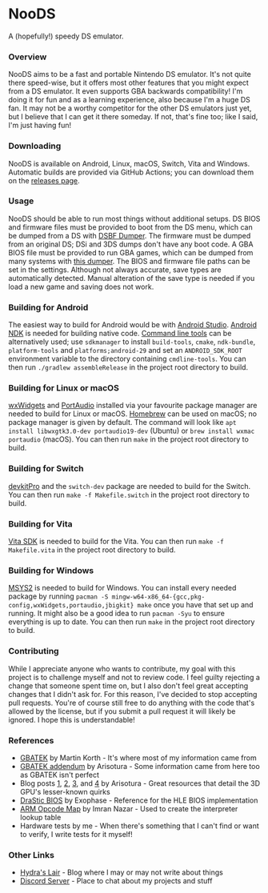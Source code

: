 # NooDS
A (hopefully!) speedy DS emulator.

### Overview
NooDS aims to be a fast and portable Nintendo DS emulator. It's not quite there speed-wise, but it offers most other features that you might expect from a DS emulator. It even supports GBA backwards compatibility! I'm doing it for fun and as a learning experience, also because I'm a huge DS fan. It may not be a worthy competitor for the other DS emulators just yet, but I believe that I can get it there someday. If not, that's fine too; like I said, I'm just having fun!

### Downloading
NooDS is available on Android, Linux, macOS, Switch, Vita and Windows. Automatic builds are provided via GitHub Actions; you can download them on the [releases page](https://github.com/Hydr8gon/NooDS/releases).

### Usage
NooDS should be able to run most things without additional setups. DS BIOS and firmware files must be provided to boot from the DS menu, which can be dumped from a DS with [DSBF Dumper](https://archive.org/details/dsbf-dumper). The firmware must be dumped from an original DS; DSi and 3DS dumps don't have any boot code. A GBA BIOS file must be provided to run GBA games, which can be dumped from many systems with [this dumper](https://github.com/mgba-emu/bios-dump). The BIOS and firmware file paths can be set in the settings. Although not always accurate, save types are automatically detected. Manual alteration of the save type is needed if you load a new game and saving does not work.

### Building for Android
The easiest way to build for Android would be with [Android Studio](https://developer.android.com/studio). [Android NDK](https://developer.android.com/studio/projects/install-ndk) is needed for building native code. [Command line tools](https://developer.android.com/studio#command-tools) can be alternatively used; use `sdkmanager` to install `build-tools`, `cmake`, `ndk-bundle`, `platform-tools` and `platforms;android-29` and set an `ANDROID_SDK_ROOT` environment variable to the directory containing `cmdline-tools`. You can then run `./gradlew assembleRelease` in the project root directory to build.

### Building for Linux or macOS
[wxWidgets](https://www.wxwidgets.org) and [PortAudio](https://www.portaudio.com) installed via your favourite package manager are needed to build for Linux or macOS. [Homebrew](https://brew.sh) can be used on macOS; no package manager is given by default. The command will look like `apt install libwxgtk3.0-dev portaudio19-dev` (Ubuntu) or `brew install wxmac portaudio` (macOS). You can then run `make` in the project root directory to build.

### Building for Switch
[devkitPro](https://devkitpro.org/wiki/Getting_Started) and the `switch-dev` package are needed to build for the Switch. You can then run `make -f Makefile.switch` in the project root directory to build.

### Building for Vita
[Vita SDK](https://vitasdk.org) is needed to build for the Vita. You can then run `make -f Makefile.vita` in the project root directory to build.

### Building for Windows
[MSYS2](https://www.msys2.org) is needed to build for Windows. You can install every needed package by running `pacman -S mingw-w64-x86_64-{gcc,pkg-config,wxWidgets,portaudio,jbigkit} make` once you have that set up and running. It might also be a good idea to run `pacman -Syu` to ensure everything is 
up to date. You can then run `make` in the project root directory to build.

### Contributing
While I appreciate anyone who wants to contribute, my goal with this project is to challenge myself and not to review code. I feel guilty rejecting a change that someone spent time on, but I also don't feel great accepting changes that I didn't ask for. For this reason, I've decided to stop accepting pull requests. You're of course still free to do anything with the code that's allowed by the license, but if you submit a pull request it will likely be ignored. I hope this is understandable!

### References
* [GBATEK](https://problemkaputt.de/gbatek.htm) by Martin Korth - It's where most of my information came from
* [GBATEK addendum](https://melonds.kuribo64.net/board/thread.php?id=13) by Arisotura - Some information came from here too as GBATEK isn't perfect
* Blog posts [1](https://melonds.kuribo64.net/comments.php?id=85), [2](https://melonds.kuribo64.net/comments.php?id=56), [3](https://melonds.kuribo64.net/comments.php?id=32), and [4](https://melonds.kuribo64.net/comments.php?id=27) by Arisotura - Great resources that detail the 3D GPU's lesser-known quirks
* [DraStic BIOS](https://drive.google.com/file/d/1dl6xgOXc892r43RzkIJKI6nikYIipzoN/view) by Exophase - Reference for the HLE BIOS implementation
* [ARM Opcode Map](https://imrannazar.com/ARM-Opcode-Map) by Imran Nazar - Used to create the interpreter lookup table
* Hardware tests by me - When there's something that I can't find or want to verify, I write tests for it myself!

### Other Links
* [Hydra's Lair](https://hydr8gon.github.io) - Blog where I may or may not write about things
* [Discord Server](https://discord.gg/JbNz7y4) - Place to chat about my projects and stuff
